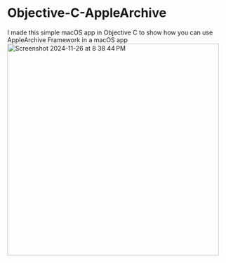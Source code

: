# Objective-C-AppleArchive
I made this simple macOS app in Objective C to show how you can use AppleArchive Framework in a macOS app
<img width="482" alt="Screenshot 2024-11-26 at 8 38 44 PM" src="https://github.com/user-attachments/assets/06d7dd5b-6464-4c71-9fbf-9248b87b2514">
